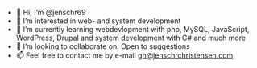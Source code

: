 - 👋 Hi, I’m @jenschr69
- 👀 I’m interested in web- and system development
- 🌱 I’m currently learning webdevlopment with php, MySQL, JavaScript, WordPress, Drupal and system development with C# and much more
- 💞️ I’m looking to collaborate on: Open to suggestions
- 📫 Feel free to contact me by e-mail gh@jenschrchristensen.com

<!---
jenschr69/jenschr69 is a ✨ special ✨ repository because its `README.md` (this file) appears on your GitHub profile.
You can click the Preview link to take a look at your changes.
--->
